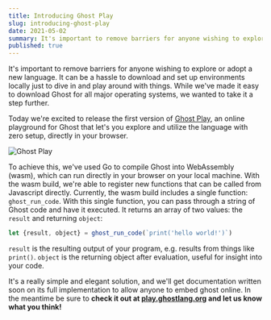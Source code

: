 ```yaml
---
title: Introducing Ghost Play
slug: introducing-ghost-play
date: 2021-05-02
summary: It's important to remove barriers for anyone wishing to explore or adopt a new language. It can be a hassle to download and set up environments locally just to mess around with things. Today, we're happy to announce that we have the first version of Ghost Play online. No downloads or local environments necessary, just dive in and code immediately!
published: true
---
```


It's important to remove barriers for anyone wishing to explore or adopt a new language. It can be a hassle to download and set up environments locally just to dive in and play around with things. While we've made it easy to download Ghost for all major operating systems, we wanted to take it a step further.

Today we're excited to release the first version of [Ghost Play](https://ghostlang.org/play), an online playground for Ghost that let's you explore and utilize the language with zero setup, directly in your browser.

![Ghost Play](/img/blog/ghost_play.png)

To achieve this, we've used Go to compile Ghost into WebAssembly (wasm), which can run directly in your browser on your local machine. With the wasm build, we're able to register new functions that can be called from Javascript directly. Currently, the wasm build includes a single function: `ghost_run_code`. With this single function, you can pass through a string of Ghost code and have it executed. It returns an array of two values: the `result` and returning `object`:

```js
let {result, object} = ghost_run_code(`print('hello world!')`)
```

`result` is the resulting output of your program, e.g. results from things like `print()`. `object` is the returning object after evaluation, useful for insight into your code.

It's a really simple and elegant solution, and we'll get documentation written soon on its full implementation to allow anyone to embed ghost online. In the meantime be sure to **check it out at [play.ghostlang.org](https://play.ghostlang.org) and let us know what you think!**